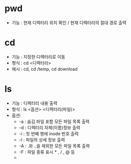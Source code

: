 # pwd
- 기능 : 현재 디렉터리 위치 확인 / 현재 디렉터리의 절대 경로 출력

# cd 
- 기능 : 지정한 디렉터리로 이동
- 형식 : cd <디렉터리>
- 예시 : cd, cd /temp, cd download

# ls
- 기능 : 디렉터리 내용 출력
- 형식 : ls <옵션> <디렉터리(파일)>
- 옵션:
	- -a : 숨김 파일 포함 모든 파일 목록 출력
	- -d : 디렉터리 자체(이름)정보 출력
	- -i : 첫 번째 행에 inode 번호 출력
	- -l : 파일의 상세 정보 출력
	- -A : .와 ..을 제외한 모든 파일 목록 출력
	- -F : 파일 종류 표시 * , / , @ 등
	- 